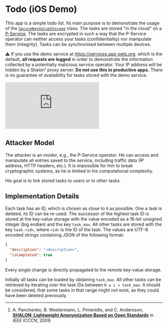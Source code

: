 # Todo (iOS Demo)

This app is a simple todo list. Its main purpose is to demonstrate the usage of the [`SecureKeyValueStorage`](https://apppets.github.io/PrivacyKit/iphone/public/Classes/SecureKeyValueStorage.html) class. The tasks are stored "in the cloud" on a [P-Service](https://github.com/AppPETs/PrivacyService). The tasks are encrypted in such a way that the P-Service operator can neither access your tasks (confidentiality) nor manipulate them (integrity). Tasks can be synchronised between multiple devices.

⚠️ If you use the demo service at https://services.app-pets.org, which is the default, **all requests are logged** in order to demonstrate the information collected by a potentially malicious service operator. Your IP address will be hidden by a Shalon¹ proxy server. **Do not use this in productive apps.** There is no guarantee of availability for tasks stored with the demo service.

![User Interface Mockup](https://raw.githubusercontent.com/AppPETs/Todo-iOS/master/Mockups/01-todo.pdf)

## Attacker Model

The attacker is an insider, e.g., the P-Service operator. He can access and manipulate all entries saved to the service, including traffic data (IP address, HTTP headers, etc.). It is impossible for him to break cryptographic systems, as he is limited in his computational complexity.

His goal is to link stored tasks to users or to other tasks.

## Implementation Details

Each task has an ID, which is chosen as close to `0` as possible. One a task is deleted, its ID can be re-used. The successor of the highest task ID is stored at the key-value storage with the value encoded as a 16-bit unsigned integer (big endian) and the key `task_max`. All other tasks are stored with the key `task_<id>`, where `<id>` is the ID of the task. The values are UTF-8 encoded strings containing JSON of the following format:

```json
{
  "description": "<description>",
  "isCompleted": true
}
```

Every single change is directly propagated to the remote key-value storage.

Initially all tasks can be loaded by obtaining `task_max`. All other tasks can be retrieved by iterating over the task IDs between `0 ≤ i < task_max`. It should be considered, that some tasks in that range might not exist, as they could have been deleted previously.

---

1.	A. Panchenko, B. Westermann, L. Pimenidis, and C. Andersson, [**SHALON: Lightweight Anonymization Based on Open Standards**](http://dx.doi.org/10.1109/ICCCN.2009.5235258) in *IEEE ICCCN*, 2009